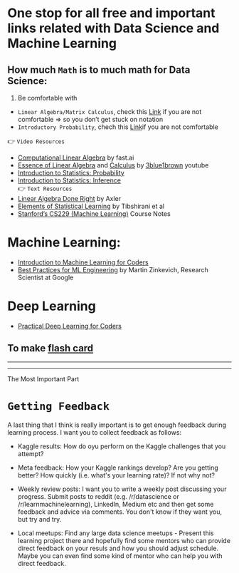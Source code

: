 # One stop for all free and important links related with Data Science and Machine Learning

## How much `Math` is to much math for Data Science:
1. Be comfortable with
  * `Linear Algebra/Matrix Calculus`, check this [Link](http://cs229.stanford.edu/section/cs229-linalg.pdf) if you are not comfortable => so you don’t get stuck on notation
  * `Introductory Probability`, chech this [Link](http://cs229.stanford.edu/section/cs229-prob.pdf)if you are not comfortable <br>

:point_right: `Video Resources`
  * [Computational Linear Algebra](https://www.fast.ai/2017/07/17/num-lin-alg/) by fast.ai
  * [Essence of Linear Algebra](https://www.youtube.com/watch?v=kjBOesZCoqc&list=PLZHQObOWTQDPD3MizzM2xVFitgF8hE_ab) and [Calculus](https://www.youtube.com/watch?v=WUvTyaaNkzM&list=PLZHQObOWTQDMsr9K-rj53DwVRMYO3t5Yr) by [3blue1brown](https://www.youtube.com/channel/UCYO_jab_esuFRV4b17AJtAw) youtube 
  * [Introduction to Statistics: Probability](https://www.edx.org/course/introduction-statistics-probability-uc-berkeleyx-stat2-2x)
  * [Introduction to Statistics: Inference](https://www.edx.org/course/introduction-statistics-inference-uc-berkeleyx-stat2-3x)<br>
:point_right: `Text Resources`
  * [Linear Algebra Done Right](https://linear.axler.net) by Axler
  * [Elements of Statistical Learning](https://hastie.su.domains/ElemStatLearn/) by Tibshirani et al
  * [Stanford’s CS229 (Machine Learning)](http://cs229.stanford.edu/syllabus.html#opt) Course Notes

# Machine Learning: 
* [Introduction to Machine Learning for Coders](https://course18.fast.ai/ml)
* [Best Practices for ML Engineering](https://developers.google.com/machine-learning/guides/rules-of-ml/) by Martin Zinkevich, Research Scientist at Google

# Deep Learning
* [Practical Deep Learning for Coders](https://course.fast.ai)


## To make [flash card](https://apps.ankiweb.net)


-----
-----
The Most Important Part

# `Getting Feedback`
A last thing that I think is really important is to get enough feedback during learning process. I want you to collect feedback as follows:

* Kaggle results: How do oyu perform on the Kaggle challenges that you attempt?

* Meta feedback: How your Kaggle rankings develop? Are you getting better? How quickly (i.e. what's your learning rate)? If not why not?

* Weekly review posts: I want you to write a weekly post discussing your progress. Submit posts to reddit (e.g. /r/datascience or /r/learnmachinelearning), LinkedIn, Medium etc and then get some feedback and advice via comments. You don't know if they want you, but try and try.

* Local meetups: Find any large data science meetups - Present this learning project there and hopefully find some mentors who can provide direct feedback on your resuls and how you should adjust schedule. Maybe you can even find some kind of mentor who can help you with direct feedback.
